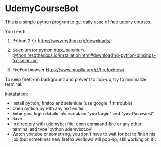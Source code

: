 # UdemyCourseBot
This is a simple python program to get daily dose of free udemy courses.

You need:
1. Python 2.7.x
https://www.python.org/downloads/

2. Selenium for python
http://selenium-python.readthedocs.io/installation.html#downloading-python-bindings-for-selenium

3. FireFox browser
https://www.mozilla.org/pl/firefox/new/

To keep firefox in background and prevent to pop-up, try to minimalize terminal.

Installation:
- Install python, firefox and selenium (use google if in trouble)
- Open python.py with any text editor.
- Enter your login details into variables "yourLogin" and "yourPassword"
- Save
- In directory with udemybot file, open command-line or any other terminal and type 'python udemybot.py'
- Watch youtube or something, you don't have to wait for bot to finish his job (but sometimes new firefox windows will pop-up, still working on it).
